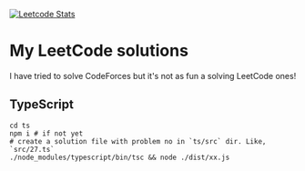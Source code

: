 [![Leetcode Stats](https://leetcard.jacoblin.cool/kaburbundokel11g?ext=activity)](https://leetcode.com/kaburbundokel11g)

# My LeetCode solutions

I have tried to solve CodeForces but it's not as fun a solving LeetCode ones!

## TypeScript

```
cd ts
npm i # if not yet
# create a solution file with problem no in `ts/src` dir. Like, `src/27.ts`
./node_modules/typescript/bin/tsc && node ./dist/xx.js
```

